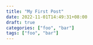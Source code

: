 ```yaml
---
title: "My First Post"
date: 2022-11-01T14:49:31+08:00
draft: true
categories: ["foo", "bar"]
tags: ["foo", "bar"]
---
```


